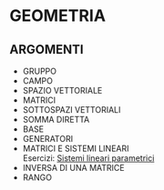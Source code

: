 # GEOMETRIA
## ARGOMENTI
- GRUPPO <br>
- CAMPO <br>
- SPAZIO VETTORIALE <br>
- MATRICI <br>
- SOTTOSPAZI VETTORIALI <br>
- SOMMA DIRETTA <br>
- BASE <br>
- GENERATORI <br>
- MATRICI E SISTEMI LINEARI <br>
Esercizi: [Sistemi lineari parametrici](https://github.com/fralabi/Computer_Engineering/blob/main/Primo_Anno/GEOMETRIA/Esercizi%20Sistemi%20Lineari%20Parametrici.pdf) <br>
- INVERSA DI UNA MATRICE <br>
- RANGO <br>
